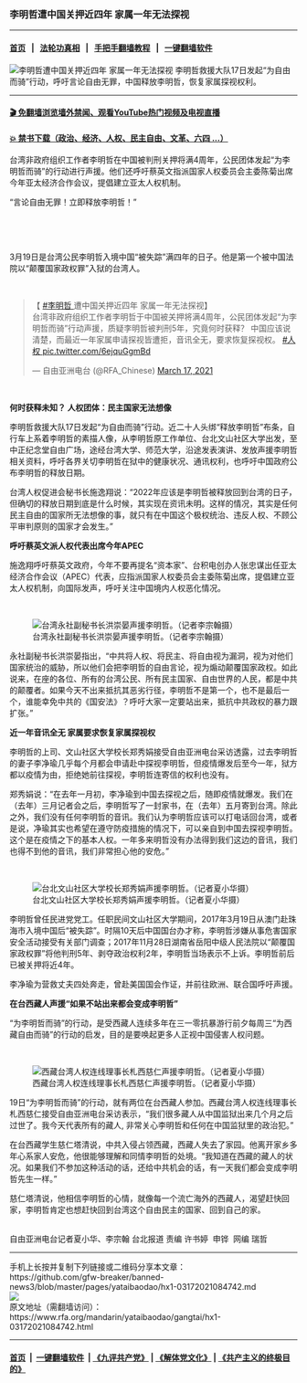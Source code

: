 ### 李明哲遭中国关押近四年 家属一年无法探视
------------------------

#### [首页](https://github.com/gfw-breaker/banned-news3/blob/master/README.md) &nbsp;&nbsp;|&nbsp;&nbsp; [法轮功真相](https://github.com/begood0513/basic/blob/master/README.md)  &nbsp;&nbsp;|&nbsp;&nbsp; [手把手翻墙教程](https://github.com/gfw-breaker/guides/wiki)  &nbsp;&nbsp;|&nbsp;&nbsp; [一键翻墙软件](https://github.com/gfw-breaker/nogfw/blob/master/README.md)  



<div id="headerimg">
 <img alt="李明哲遭中国关押近四年 家属一年无法探视" src="https://www.rfa.org/mandarin/yataibaodao/gangtai/hx1-03172021084742.html/@@images/e17eadf1-26f5-4488-800d-b9feb76f7b1a.jpeg" title="李明哲遭中国关押近四年 家属一年无法探视"/>
 <span class="lead_image_caption">
  李明哲救援大队17日发起“为自由而骑”行动，呼吁言论自由无罪，中国释放李明哲，恢复家属探视权利。
 </span>
 <!-- zoomattribute -->
</div>

<hr/>


#### [ 🎬  免翻墙浏览墙外禁闻、观看YouTube热门视频及电视直播](https://github.com/gfw-breaker/HelloWorld)

#### [ 💥  禁书下载（政治、经济、人权、民主自由、文革、六四 ...）](https://github.com/gfw-breaker/books/blob/master/README.md)

<div id="storytext">
 <p>
  台湾非政府组织工作者李明哲在中国被判刑关押将满4周年，公民团体发起“为李明哲而骑”的行动进行声援。他们还呼吁蔡英文指派国家人权委员会主委陈菊出席今年亚太经济合作会议，提倡建立亚太人权机制。
 </p>
 <p>
  “言论自由无罪！立即释放李明哲！”
 </p>
 <p>
  <br/>
 </p>
 <p>
  <b>
   <a class="external-link" href="http://www.rfa.org/mandarin/Xinwen/1-02222020113836.html">
   </a>
  </b>
 </p>
 <p>
  <br/>
 </p>
 <p>
  3月19日是台湾公民李明哲入境中国“被失踪”满四年的日子。他是第一个被中国法院以“颠覆国家政权罪”入狱的台湾人。
 </p>
 <p>
  <br/>
 </p>
 <blockquote class="twitter-tweet">
  <p dir="ltr" lang="zh">
   【
   <a href="https://twitter.com/hashtag/%E6%9D%8E%E6%98%8E%E5%93%B2?src=hash&amp;ref_src=twsrc%5Etfw">
    #李明哲
   </a>
   遭中国关押近四年 家属一年无法探视】
   <br/>
   台湾非政府组织工作者李明哲于中国被关押将满4周年，公民团体发起“为李明哲而骑”行动声援，质疑李明哲被判刑5年，究竟何时获释？ 中国应该说清楚，而最近一年家属申请探视皆遭拒，音讯全无，要求恢复探视权。
   <a href="https://twitter.com/hashtag/%E4%BA%BA%E6%9D%83?src=hash&amp;ref_src=twsrc%5Etfw">
    #人权
   </a>
   <a href="https://t.co/6ejquGgmBd">
    pic.twitter.com/6ejquGgmBd
   </a>
  </p>
  — 自由亚洲电台 (@RFA_Chinese)
  <a href="https://twitter.com/RFA_Chinese/status/1372110437857202177?ref_src=twsrc%5Etfw">
   March 17, 2021
  </a>
 </blockquote>
 <p>
 </p>
 <p>
  <br/>
 </p>
 <p>
  <strong>
   何时获释未知？ 人权团体：民主国家无法想像
  </strong>
 </p>
 <p>
  李明哲救援大队17日发起“为自由而骑”行动。近二十人头绑“释放李明哲”布条，自行车上系着李明哲的素描人像，从李明哲原工作单位、台北文山社区大学出发，至中正纪念堂自由广场，途经台湾大学、师范大学，沿途发表演讲、发放声援李明哲相关资料，呼吁各界关切李明哲在狱中的健康状况、通讯权利，也呼吁中国政府公布李明哲的释放日期。
 </p>
 <p>
  台湾人权促进会秘书长施逸翔说：“2022年应该是李明哲被释放回到台湾的日子，但确切的释放日期到底是什么时候，其实现在资讯未明。这样的情况，其实是任何民主自由的国家所无法想像的事，就只有在中国这个极权统治、违反人权、不顾公平审判原则的国家才会发生。”
 </p>
 <p>
  <strong>
   呼吁蔡英文派人权代表出席今年APEC
  </strong>
 </p>
 <p>
  施逸翔呼吁蔡英文政府，今年不要再提名“资本家”、台积电创办人张忠谋出任亚太经济合作会议（APEC）代表，应指派国家人权委员会主委陈菊出席，提倡建立亚太人权机制，向国际发声，呼吁关注中国境内人权恶化情况。
 </p>
 <p>
  <br/>
 </p>
 <p>
  <figure class="image-richtext image-inline captioned" style="width:1280px;">
   <img alt="台湾永社副秘书长洪崇晏声援李明哲。（记者李宗翰摄）" src="https://www.rfa.org/mandarin/yataibaodao/gangtai/hx1-03172021084742.html/8.png/@@images/b10e1619-35f3-4d00-a242-1846206ed429.png" title="8.png"/>
   <figcaption class="image-caption">
    台湾永社副秘书长洪崇晏声援李明哲。（记者李宗翰摄）
   </figcaption>
   <small>
   </small>
  </figure>
 </p>
 <p>
  永社副秘书长洪崇晏指出，“中共将人权、将民主、将自由视为漏洞，视为对他们国家统治的威胁，所以他们会把李明哲的自由言论，视为煽动颠覆国家政权。如此说来，在座的各位、所有的台湾公民、所有民主国家、自由世界的人民，都是中共的颠覆者。如果今天不出来抵抗其恶劣行径，李明哲不是第一个，也不是最后一个，谁能幸免中共的《国安法》？呼吁大家一定要站出来，抵抗中共政权的暴力跟扩张。”
 </p>
 <p>
  <strong>
   近一年音讯全无 家属要求恢复家属探视权
  </strong>
 </p>
 <p>
  李明哲的上司、文山社区大学校长郑秀娟接受自由亚洲电台采访透露，过去李明哲的妻子李净瑜几乎每个月都会申请赴中探视李明哲，但疫情爆发后至今一年，狱方都以疫情为由，拒绝她前往探视，李明哲连寄信的权利也没有。
 </p>
 <p>
  郑秀娟说：“在去年一月初，李净瑜到中国去探视之后，随即疫情就爆发。我们在（去年）三月记者会之后，李明哲写了一封家书，在（去年）五月寄到台湾。除此之外，我们没有任何李明哲的音讯。我们认为李明哲应该可以打电话回台湾，或者是说，净瑜其实也希望在遵守防疫措施的情况下，可以亲自到中国去探视李明哲。这个是在疫情之下的基本人权。一年多来明哲没有办法得到我们这边的音讯，我们也得不到他的音讯，我们非常担心他的安危。”
 </p>
 <p>
  <br/>
 </p>
 <p>
  <figure class="image-richtext image-inline captioned" style="width:1280px;">
   <img alt="台北文山社区大学校长郑秀娟声援李明哲。（记者夏小华摄）" src="https://www.rfa.org/mandarin/yataibaodao/gangtai/hx1-03172021084742.html/9.png/@@images/f45b6291-cf46-4d67-a087-d1518fc006eb.png" title="9.png"/>
   <figcaption class="image-caption">
    台北文山社区大学校长郑秀娟声援李明哲。（记者夏小华摄）
   </figcaption>
   <small>
   </small>
  </figure>
 </p>
 <p>
  李明哲曾任民进党党工。任职民间文山社区大学期间，2017年3月19日从澳门赴珠海市入境中国后“被失踪”。时隔10天后中国国台办才称，李明哲涉嫌从事危害国家安全活动接受有关部门调查；2017年11月28日湖南省岳阳中级人民法院以“颠覆国家政权罪”将他判刑5年、剥夺政治权利2年，李明哲当场表示不上诉。李明哲前后已被关押将近4年。
 </p>
 <p>
  李净瑜为营救丈夫四处奔走，曾赴美国国会作证，并前往欧洲、联合国呼吁声援。
  <br/>
  <strong>
  </strong>
 </p>
 <p>
  <strong>
   在台西藏人声援“如果不站出来都会变成李明哲”
  </strong>
 </p>
 <p>
  “为李明哲而骑”的行动，是受西藏人连续多年在三一零抗暴游行前夕每周三“为西藏自由而骑”的行动的启发，目的是要唤起更多人正视中国侵害人权问题。
 </p>
 <p>
  <br/>
 </p>
 <p>
  <figure class="image-richtext image-inline captioned" style="width:1280px;">
   <img alt="西藏台湾人权连线理事长札西慈仁声援李明哲。（记者夏小华摄）" src="https://www.rfa.org/mandarin/yataibaodao/gangtai/hx1-03172021084742.html/10.png/@@images/29655c43-d81a-4054-b102-60ae86ccd210.png" title="10.png"/>
   <figcaption class="image-caption">
    西藏台湾人权连线理事长札西慈仁声援李明哲。（记者夏小华摄）
   </figcaption>
   <small>
   </small>
  </figure>
  19日“为李明哲而骑”的行动，就有两位在台西藏人参加。西藏台湾人权连线理事长札西慈仁接受自由亚洲电台采访表示，“我们很多藏人从中国监狱出来几个月之后过世了。我今天代表所有的藏人, 非常关心李明哲和任何在中国监狱里的政治犯。”
 </p>
 <p>
  在台西藏学生慈仁塔清说，中共入侵占领西藏，西藏人失去了家园。他离开家乡多年心系家人安危，他很能够理解和同情李明哲的处境。“我知道在西藏的藏人的状况。如果我们不参加这种活动的话，还给中共机会的话，有一天我们都会变成李明哲先生一样。”
 </p>
 <p>
  慈仁塔清说，他相信李明哲的心情，就像每一个流亡海外的西藏人，渴望赶快回家，李明哲肯定也想赶快回到台湾这个自由民主的国家、回到自己的家。
 </p>
 <p>
  <br/>
  自由亚洲电台记者夏小华、李宗翰 台北报道 责编 许书婷  申铧  网编 瑞哲
 </p>
</div>

<hr/>
手机上长按并复制下列链接或二维码分享本文章：<br/>
https://github.com/gfw-breaker/banned-news3/blob/master/pages/yataibaodao/hx1-03172021084742.md <br/>
<a href='https://github.com/gfw-breaker/banned-news3/blob/master/pages/yataibaodao/hx1-03172021084742.md'><img src='https://github.com/gfw-breaker/banned-news3/blob/master/pages/yataibaodao/hx1-03172021084742.md.png'/></a> <br/>
原文地址（需翻墙访问）：https://www.rfa.org/mandarin/yataibaodao/gangtai/hx1-03172021084742.html


------------------------
#### [首页](https://github.com/gfw-breaker/banned-news3/blob/master/README.md) &nbsp;|&nbsp; [一键翻墙软件](https://github.com/gfw-breaker/nogfw/blob/master/README.md) &nbsp;| [《九评共产党》](https://github.com/gfw-breaker/9ping.md/blob/master/README.md#九评之一评共产党是什么) | [《解体党文化》](https://github.com/gfw-breaker/jtdwh.md/blob/master/README.md) | [《共产主义的终极目的》](https://github.com/gfw-breaker/gczydzjmd.md/blob/master/README.md)


<img src='http://gfw-breaker.win/banned-news3/pages/yataibaodao/hx1-03172021084742.md' width='0px' height='0px'/>